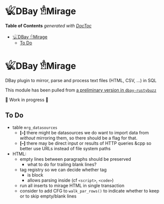 
# 𓆤DBay 𓁛Mirage

<!-- START doctoc generated TOC please keep comment here to allow auto update -->
<!-- DON'T EDIT THIS SECTION, INSTEAD RE-RUN doctoc TO UPDATE -->
**Table of Contents**  *generated with [DocToc](https://github.com/thlorenz/doctoc)*

- [𓆤DBay 𓁛Mirage](#%F0%93%86%A4dbay-%F0%93%81%9Bmirage)
  - [To Do](#to-do)

<!-- END doctoc generated TOC please keep comment here to allow auto update -->

# 𓆤DBay 𓁛Mirage


DBay plugin to mirror, parse and process text files (HTML, CSV, ...) in SQL

This module has been pulled from [a preliminary version in
`dbay-rustybuzz`](https://github.com/loveencounterflow/dbay-rustybuzz)

🚧 Work in progress 🚧

## To Do

* table `mrg_datasources`
  * **[–]** there might be datasources we do want to import data from *without* mirroring them, so there
    should be a flag for that.
  * **[–]** there may be direct input or results of HTTP queries &cpp so better use URLs instead of file
    system paths
* HTML:
  * empty lines between paragraphs should be preserved
    * what to do for trailing blank lines?
  * tag registry so we can decide whether tag
    * is block
    * allows parsing inside (cf `<script>`, `<code>`)
  * run all inserts to mirage HTML in single transaction
  * consider to add CFG to `walk_par_rows()` to indicate whether to keep or to skip empty/blank lines
